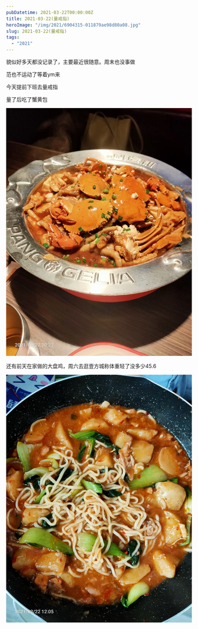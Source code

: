 ```yaml
---
pubDatetime: 2021-03-22T00:00:00Z
title: 2021-03-22(量戒指)
heroImage: "/img/2021/6904315-011879ae98d80a08.jpg"
slug: 2021-03-22(量戒指)
tags:
  - "2021"
---
```


貌似好多天都没记录了，主要最近很随意。周末也没事做

范也不运动了等着ym来

今天提前下班去量戒指

量了后吃了蟹黄包

![](../../../../public/img/2021/6904315-011879ae98d80a08.jpg)

还有前天在家做的大盘鸡，周六去逛壹方城称体重轻了没多少45.6

![](../../../../public/img/2021/6904315-59cbff656d31ece1.jpg)
